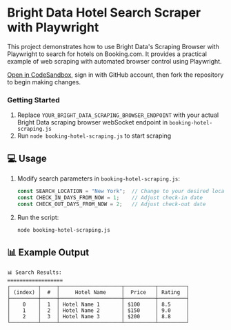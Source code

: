 # Bright Data Hotel Search Scraper with Playwright

This project demonstrates how to use Bright Data's Scraping Browser with Playwright to search for hotels on Booking.com. It provides a practical example of web scraping with automated browser control using Playwright.

<a href="https://codesandbox.io/p/devbox/github/luminati-io/bright-data-scraping-browser-nodejs-playwright-project?file=%2Fbooking-hotel-scraping.js" target="_blank" rel="noopener">Open in CodeSandbox</a>, sign in with GitHub account, then fork the repository to begin making changes.

### Getting Started

1. Replace `YOUR_BRIGHT_DATA_SCRAPING_BROWSER_ENDPOINT` with your actual Bright Data scraping browser webSocket endpoint in `booking-hotel-scraping.js`
2. Run `node booking-hotel-scraping.js` to start scraping


## 💻 Usage

1. Modify search parameters in `booking-hotel-scraping.js`:
   ```javascript
   const SEARCH_LOCATION = "New York";  // Change to your desired location
   const CHECK_IN_DAYS_FROM_NOW = 1;    // Adjust check-in date
   const CHECK_OUT_DAYS_FROM_NOW = 2;   // Adjust check-out date
   ```

2. Run the script:
   ```bash
   node booking-hotel-scraping.js
   ```

## 📊 Example Output

```
📊 Search Results:
==================
┌─────────┬─────┬────────────────────┬──────────┬─────────┐
│ (index) │  #  │     Hotel Name     │  Price   │ Rating  │
├─────────┼─────┼────────────────────┼──────────┼─────────┤
│    0    │  1  │ Hotel Name 1       │ $100     │ 8.5     │
│    1    │  2  │ Hotel Name 2       │ $150     │ 9.0     │
│    2    │  3  │ Hotel Name 3       │ $200     │ 8.8     │
└─────────┴─────┴────────────────────┴──────────┴─────────┘
```
